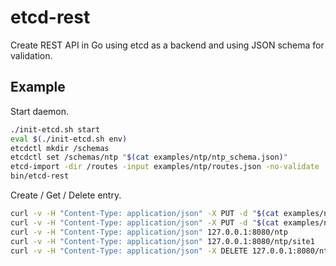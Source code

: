 # etcd-rest

Create REST API in Go using etcd as a backend and using JSON schema for validation.

## Example

Start daemon.

```bash
./init-etcd.sh start
eval $(./init-etcd.sh env)
etcdctl mkdir /schemas
etcdctl set /schemas/ntp "$(cat examples/ntp/ntp_schema.json)"
etcd-import -dir /routes -input examples/ntp/routes.json -no-validate
bin/etcd-rest
```

Create / Get / Delete entry.

```bash
curl -v -H "Content-Type: application/json" -X PUT -d "$(cat examples/ntp/ntp-site1.json)" 127.0.0.1:8080/ntp/site1
curl -v -H "Content-Type: application/json" -X PUT -d "$(cat examples/ntp/ntp-site2.json)" 127.0.0.1:8080/ntp/site2
curl -v -H "Content-Type: application/json" 127.0.0.1:8080/ntp
curl -v -H "Content-Type: application/json" 127.0.0.1:8080/ntp/site1
curl -v -H "Content-Type: application/json" -X DELETE 127.0.0.1:8080/ntp/site1
```
